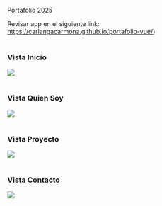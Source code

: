 Portafolio 2025

Revisar app en el siguiente link:
https://carlangacarmona.github.io/portafolio-vue/)<br><br>

<h3>Vista Inicio</h3>
<img src="https://www.semarketing.click/screen1.png"><br><br>

<h3>Vista Quien Soy</h3>
<img src="https://www.semarketing.click/screen2.png"><br><br>

<h3>Vista Proyecto</h3>
<img src="https://www.semarketing.click/screen3.png"><br><br>

<h3>Vista Contacto</h3>
<img src="https://www.semarketing.click/screen4.png"><br><br>

